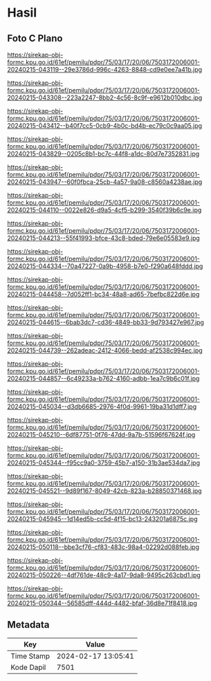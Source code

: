 # Hasil

## Foto C Plano

https://sirekap-obj-formc.kpu.go.id/61ef/pemilu/pdpr/75/03/17/20/06/7503172006001-20240215-043119--29e3786d-996c-4263-8848-cd9e0ee7a41b.jpg

https://sirekap-obj-formc.kpu.go.id/61ef/pemilu/pdpr/75/03/17/20/06/7503172006001-20240215-043308--223a2247-8bb2-4c56-8c9f-e9612b010dbc.jpg

https://sirekap-obj-formc.kpu.go.id/61ef/pemilu/pdpr/75/03/17/20/06/7503172006001-20240215-043412--b40f7cc5-0cb9-4b0c-bd4b-ec79c0c9aa05.jpg

https://sirekap-obj-formc.kpu.go.id/61ef/pemilu/pdpr/75/03/17/20/06/7503172006001-20240215-043829--0205c8b1-bc7c-44f8-a1dc-80d7e7352831.jpg

https://sirekap-obj-formc.kpu.go.id/61ef/pemilu/pdpr/75/03/17/20/06/7503172006001-20240215-043947--60f0fbca-25cb-4a57-9a08-c8560a4238ae.jpg

https://sirekap-obj-formc.kpu.go.id/61ef/pemilu/pdpr/75/03/17/20/06/7503172006001-20240215-044110--0022e826-d9a5-4cf5-b299-3540f39b6c9e.jpg

https://sirekap-obj-formc.kpu.go.id/61ef/pemilu/pdpr/75/03/17/20/06/7503172006001-20240215-044213--55f41993-bfce-43c8-bded-79e6e05583e9.jpg

https://sirekap-obj-formc.kpu.go.id/61ef/pemilu/pdpr/75/03/17/20/06/7503172006001-20240215-044334--70a47227-0a9b-4958-b7e0-f290a648fddd.jpg

https://sirekap-obj-formc.kpu.go.id/61ef/pemilu/pdpr/75/03/17/20/06/7503172006001-20240215-044458--7d052ff1-bc34-48a8-ad65-7befbc822d6e.jpg

https://sirekap-obj-formc.kpu.go.id/61ef/pemilu/pdpr/75/03/17/20/06/7503172006001-20240215-044615--6bab3dc7-cd36-4849-bb33-9d793427e967.jpg

https://sirekap-obj-formc.kpu.go.id/61ef/pemilu/pdpr/75/03/17/20/06/7503172006001-20240215-044739--262adeac-2412-4066-bedd-af2538c994ec.jpg

https://sirekap-obj-formc.kpu.go.id/61ef/pemilu/pdpr/75/03/17/20/06/7503172006001-20240215-044857--6c49233a-b762-4160-adbb-1ea7c9b6c01f.jpg

https://sirekap-obj-formc.kpu.go.id/61ef/pemilu/pdpr/75/03/17/20/06/7503172006001-20240215-045034--d3db6685-2976-4f0d-9961-19ba31d1dff7.jpg

https://sirekap-obj-formc.kpu.go.id/61ef/pemilu/pdpr/75/03/17/20/06/7503172006001-20240215-045210--6df87751-0f76-47dd-9a7b-51596f67624f.jpg

https://sirekap-obj-formc.kpu.go.id/61ef/pemilu/pdpr/75/03/17/20/06/7503172006001-20240215-045344--f95cc9a0-3759-45b7-a150-31b3ae534da7.jpg

https://sirekap-obj-formc.kpu.go.id/61ef/pemilu/pdpr/75/03/17/20/06/7503172006001-20240215-045521--9d89f167-8049-42cb-823a-b28850371468.jpg

https://sirekap-obj-formc.kpu.go.id/61ef/pemilu/pdpr/75/03/17/20/06/7503172006001-20240215-045945--1d14ed5b-cc5d-4f15-bc13-243201a6875c.jpg

https://sirekap-obj-formc.kpu.go.id/61ef/pemilu/pdpr/75/03/17/20/06/7503172006001-20240215-050118--bbe3cf76-cf83-483c-98a4-02292d088feb.jpg

https://sirekap-obj-formc.kpu.go.id/61ef/pemilu/pdpr/75/03/17/20/06/7503172006001-20240215-050226--4df761de-48c9-4a17-9da8-9495c263cbd1.jpg

https://sirekap-obj-formc.kpu.go.id/61ef/pemilu/pdpr/75/03/17/20/06/7503172006001-20240215-050344--56585dff-444d-4482-bfaf-36d8e71f8418.jpg


## Metadata

| Key        | Value               |
| ---------- | ------------------- |
| Time Stamp | 2024-02-17 13:05:41 |
| Kode Dapil | 7501                |




